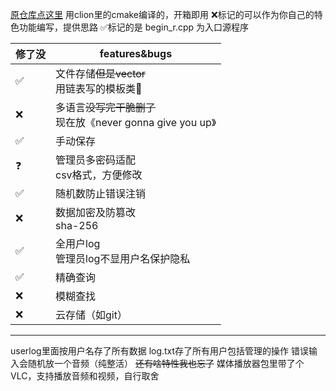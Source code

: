[原仓库点这里](https://github.com/CO2mega/2024program_design-homework-) 用clion里的cmake编译的，开箱即用
❌标记的可以作为你自己的特色功能编写，提供思路
✅标记的是
begin_r.cpp 为入口源程序 

|修了没|features&bugs|
|-----------|---------------------|
|✅|文件存储~~但是vector~~<br> 用链表写的模板类🎊|
|❌|多语言~~没写完干脆删了~~<br>现在放《never gonna give you up》|
|✅|手动保存|
|❓|管理员多密码适配<br>csv格式，方便修改|
|✅|随机数防止错误注销|
|❌|数据加密及防篡改<br>sha-256|
|✅|全用户log<br>管理员log不显用户名保护隐私|
|✅|精确查询|
|❌|模糊查找|
|❌|云存储（如git）|
---
userlog里面按用户名存了所有数据
log.txt存了所有用户包括管理的操作
错误输入会随机放一个音频（纯整活）
~~还有啥特性我也忘了~~
媒体播放器包里带了个VLC，支持播放音频和视频，自行取舍